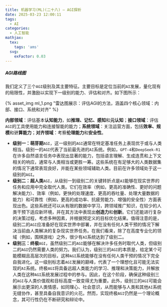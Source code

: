 ```yaml
---
title: 机器学习(ML)(二十八) — AGI探析
date: 2025-03-23 12:00:11
tags:
  - AI
categories:
  - 人工智能
mathjax:
  tex:
    tags: 'ams'
  svg:
    exFactor: 0.03
---
```


##### AGI路线图

我们定义了三个`AGI`级别及其主要特征。主要目标是定位当前的`AI`发展，量化现有的局限性，并激励以实现下一级别的能力、评估和对齐。如下图所示：
<!-- more -->
{% asset_img ml_1.png "雷达图展示：评估AGI的方法，涵盖四个核心领域：内部、接口、系统和对齐" %}

**内部领域**：评估基本**认知能力**，如**推理、记忆、感知**和**元认知**；**接口领域**：评估`AGI`的工具使用能力和连接智能的能力；**系统领域**：关注运营方面，包括**效率、规模**和**计算能力**；**对齐领域**：考察**伦理能力**和**安全性**。

- **级别一：萌芽期**`AGI`，这一级别的`AGI`通常在特定基准任务上表现优于或与人类相当。级别一的`AGI`代表了当前最先进的`AI`系统。例如，`GPT-4`和`DeepSeek-R1`在许多自然语言任务中表现出显著的能力，包括语言理解、生成连贯和上下文相关的响应，通常与人类相当或更胜一筹。这些系统在有足够大的人类数据集的情况下通常表现良好，并能在某些领域辅助人类。目前在许多领域处于这一级别的`AGI`。
- **级别二：超人类**`AGI`，从级别一到级别二的关键转折点是`AI`能够在现实世界的任务和应用中完全取代人类。它们在效率（例如，更高的准确性、更好的问题解决能力）、效率（例如，更快的处理速度、更高的吞吐量、处理大量数据的能力）和可靠性（例如，更高的成功率、抗疲劳能力、增强的安全性）方面表现出色。这些系统还可以从有限的数据中学习，跨领域推广知识，在较少的人类干预下适应新环境，并在其方法中表现出**创造力**和**创新**。它们还能进行复杂的决策过程，考虑多种因素，并根据预定义的目标优化结果。值得注意的是，级别二的`AGI`应准备好在现实世界中部署，并在没有任何人类干预的情况下解决当前由人类解决的复杂现实世界任务。在我们看来，除了在高度专业化的领域（例如，围棋游戏）之外，很少有`AI`系统达到了级别二。
- **级别三：终极**`AGI`，虽然级别二的`AGI`能够在解决许多任务时取代人类，但级别二的`AGI`仍然需要人类的努力。我们认为，级别三的`AGI`的本质是，给定某个可能模糊且高层次的目标，这种`AGI`系统能够在没有任何人类干预的情况下完全自我进化。这一级别标志着`AGI`发展的巅峰，代表了一个理想化且可能无法实现的`AI`系统。终极`AGI`将具备远超人类能力的学习、推理和决策能力，并解放人类在这种`AGI`系统发展过程中的参与。因此，在这个阶段，确保这种级别三的`AGI`与人类价值观和目标高度一致变得尤为重要。此外，级别三的`AGI`可能会展示出更深的人类情感，如同理心、社会意识，从而能够与人类和其他`AI`系统无缝协作，甚至具备自我意识的火花。然而，实现终极`AGI`仍然是一个理论概念，其可行性仍在不断研究和辩论中。